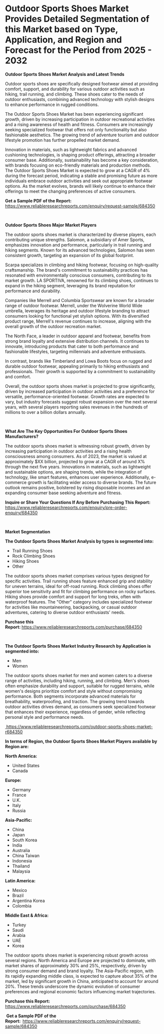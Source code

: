 <p><h1>Outdoor Sports Shoes Market Provides Detailed Segmentation of this Market based on Type, Application, and Region and Forecast for the Period from 2025 - 2032</h1></p><p><strong>Outdoor Sports Shoes Market Analysis and Latest Trends</strong></p>
<p><p>Outdoor sports shoes are specifically designed footwear aimed at providing comfort, support, and durability for various outdoor activities such as hiking, trail running, and climbing. These shoes cater to the needs of outdoor enthusiasts, combining advanced technology with stylish designs to enhance performance in rugged conditions.</p><p>The Outdoor Sports Shoes Market has been experiencing significant growth, driven by increasing participation in outdoor recreational activities and a rising awareness of health and fitness. Consumers are increasingly seeking specialized footwear that offers not only functionality but also fashionable aesthetics. The growing trend of adventure tourism and outdoor lifestyle promotion has further propelled market demand.</p><p>Innovation in materials, such as lightweight fabrics and advanced cushioning technologies, is shaping product offerings, attracting a broader consumer base. Additionally, sustainability has become a key consideration, with brands focusing on eco-friendly materials and production methods. The Outdoor Sports Shoes Market is expected to grow at a CAGR of 4% during the forecast period, indicating a stable and promising future as more individuals embrace outdoor activities and seek out appropriate footwear options. As the market evolves, brands will likely continue to enhance their offerings to meet the changing preferences of active consumers.</p></p>
<p><strong>Get a Sample PDF of the Report:&nbsp;</strong> <a href="https://www.reliableresearchreports.com/enquiry/request-sample/684350?utm_campaign=3006&utm_medium=2&utm_source=Github&utm_content=ia&utm_term=17042025&utm_id=outdoor-sports-shoes">https://www.reliableresearchreports.com/enquiry/request-sample/684350</a></p>
<p>&nbsp;</p>
<p><strong>Outdoor Sports Shoes Major Market Players</strong></p>
<p><p>The outdoor sports shoes market is characterized by diverse players, each contributing unique strengths. Salomon, a subsidiary of Amer Sports, emphasizes innovation and performance, particularly in trail running and hiking segments. Known for its advanced technologies, Salomon has seen consistent growth, targeting an expansion of its global footprint.</p><p>Scarpa specializes in climbing and hiking footwear, focusing on high-quality craftsmanship. The brand's commitment to sustainability practices has resonated with environmentally conscious consumers, contributing to its market growth. LA SPORTIVA, renowned for its climbing shoes, continues to expand in the hiking segment, leveraging its brand reputation for performance and durability.</p><p>Companies like Merrell and Columbia Sportswear are known for a broader range of outdoor footwear. Merrell, under the Wolverine World Wide umbrella, leverages its heritage and outdoor lifestyle branding to attract consumers looking for functional yet stylish options. With its diversified product range, Merrell's revenue continues to increase, aligning with the overall growth of the outdoor recreation market.</p><p>The North Face, a leader in outdoor apparel and footwear, benefits from strong brand loyalty and extensive distribution channels. It continues to innovate, introducing products that cater to both performance and fashionable lifestyles, targeting millennials and adventure enthusiasts.</p><p>In contrast, brands like Timberland and Lowa Boots focus on rugged and durable outdoor footwear, appealing primarily to hiking enthusiasts and professionals. Their growth is supported by a commitment to sustainability and comfort.</p><p>Overall, the outdoor sports shoes market is projected to grow significantly, driven by increased participation in outdoor activities and a preference for versatile, performance-oriented footwear. Growth rates are expected to vary, but industry forecasts suggest robust expansion over the next several years, with several players reporting sales revenues in the hundreds of millions to over a billion dollars annually.</p></p>
<p>&nbsp;</p>
<p><strong>What Are The Key Opportunities For Outdoor Sports Shoes Manufacturers?</strong></p>
<p><p>The outdoor sports shoes market is witnessing robust growth, driven by increasing participation in outdoor activities and a rising health consciousness among consumers. As of 2023, the market is valued at approximately $XX billion, projected to grow at a CAGR of around X% through the next five years. Innovations in materials, such as lightweight and sustainable options, are shaping trends, while the integration of technology, like smart features, enhances user experience. Additionally, e-commerce growth is facilitating wider access to diverse brands. The future outlook remains positive, bolstered by rising disposable incomes and an expanding consumer base seeking adventure and fitness.</p></p>
<p><strong>Inquire or Share Your Questions If Any Before Purchasing This Report:</strong> <a href="https://www.reliableresearchreports.com/enquiry/pre-order-enquiry/684350?utm_campaign=3006&utm_medium=2&utm_source=Github&utm_content=ia&utm_term=17042025&utm_id=outdoor-sports-shoes">https://www.reliableresearchreports.com/enquiry/pre-order-enquiry/684350</a></p>
<p>&nbsp;</p>
<p><strong>Market Segmentation</strong></p>
<p><strong>The Outdoor Sports Shoes Market Analysis by types is segmented into:</strong></p>
<p><ul><li>Trail Running Shoes</li><li>Rock Climbing Shoes</li><li>Hiking Shoes</li><li>Other</li></ul></p>
<p><p>The outdoor sports shoes market comprises various types designed for specific activities. Trail running shoes feature enhanced grip and stability for uneven terrains, ideal for off-road running. Rock climbing shoes offer superior toe sensitivity and fit for climbing performance on rocky surfaces. Hiking shoes provide comfort and support for long treks, often with waterproof features. The "Other" category includes specialized footwear for activities like mountaineering, backpacking, or casual outdoor adventures, catering to diverse outdoor enthusiasts' needs.</p></p>
<p><strong>Purchase this Report:&nbsp;</strong><a href="https://www.reliableresearchreports.com/purchase/684350?utm_campaign=3006&utm_medium=2&utm_source=Github&utm_content=ia&utm_term=17042025&utm_id=outdoor-sports-shoes">https://www.reliableresearchreports.com/purchase/684350</a></p>
<p>&nbsp;</p>
<p><strong>The Outdoor Sports Shoes Market Industry Research by Application is segmented into:</strong></p>
<p><ul><li>Men</li><li>Women</li></ul></p>
<p><p>The outdoor sports shoes market for men and women caters to a diverse range of activities, including hiking, running, and climbing. Men's shoes often emphasize durability and support, suitable for rugged terrains, while women's designs prioritize comfort and style without compromising performance. Both segments incorporate advanced materials for breathability, waterproofing, and traction. The growing trend towards outdoor activities drives demand, as consumers seek specialized footwear that enhances their experience, regardless of gender, while reflecting personal style and performance needs.</p></p>
<p><a href="https://www.reliableresearchreports.com/outdoor-sports-shoes-market-r684350?utm_campaign=3006&utm_medium=2&utm_source=Github&utm_content=ia&utm_term=17042025&utm_id=outdoor-sports-shoes">&nbsp;https://www.reliableresearchreports.com/outdoor-sports-shoes-market-r684350</a></p>
<p><strong>In terms of Region, the Outdoor Sports Shoes Market Players available by Region are:</strong></p>
<p>
    <p> <strong> North America: </strong>
        <ul>
            <li>United States</li>
            <li>Canada</li>
        </ul>
        </p> 
    <p> <strong> Europe: </strong>
        <ul>
            <li>Germany</li>
            <li>France</li>
            <li>U.K.</li>
            <li>Italy</li>
            <li>Russia</li>
        </ul>
        </p> 
    <p> <strong> Asia-Pacific: </strong>
        <ul>
            <li>China</li>
            <li>Japan</li>
            <li>South Korea</li>
            <li>India</li>
            <li>Australia</li>
            <li>China Taiwan</li>
            <li>Indonesia</li>
            <li>Thailand</li>
            <li>Malaysia</li>
        </ul>
        </p> 
    <p> <strong> Latin America: </strong>
        <ul>
            <li>Mexico</li>
            <li>Brazil</li>
            <li>Argentina Korea</li>
            <li>Colombia</li>
        </ul>
        </p> 
    <p> <strong> Middle East & Africa: </strong>
        <ul>
            <li>Turkey</li>
            <li>Saudi</li>
            <li>Arabia</li>
            <li>UAE</li>
            <li>Korea</li>
        </ul>
    </p>
    </p>
<p><p>The outdoor sports shoes market is experiencing robust growth across several regions. North America and Europe are projected to dominate, with market shares of approximately 30% and 25%, respectively, driven by strong consumer demand and brand loyalty. The Asia-Pacific region, with its rapidly expanding middle class, is expected to capture about 35% of the market, led by significant growth in China, anticipated to account for around 20%. These trends underscore the dynamic evolution of consumer preferences and regional economic factors influencing market trajectories.</p></p>
<p><strong>Purchase this Report: </strong><a href="https://www.reliableresearchreports.com/purchase/684350?utm_campaign=3006&utm_medium=2&utm_source=Github&utm_content=ia&utm_term=17042025&utm_id=outdoor-sports-shoes">https://www.reliableresearchreports.com/purchase/684350</a></p>
<p>&nbsp;<strong>Get a Sample PDF of the Report:&nbsp;&nbsp;</strong><a href="https://www.reliableresearchreports.com/enquiry/request-sample/684350?utm_campaign=3006&utm_medium=2&utm_source=Github&utm_content=ia&utm_term=17042025&utm_id=outdoor-sports-shoes">https://www.reliableresearchreports.com/enquiry/request-sample/684350</a></p>
<p><strong></strong></p>
<p><p></p><p></p><p></p></p>